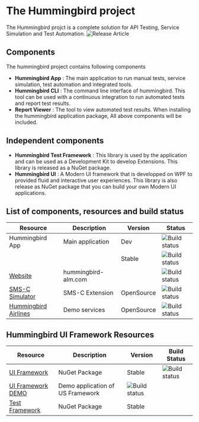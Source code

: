 # The Hummingbird project
The Hummingbird projct is a complete solution for API Testing, Service Simulation and Test Automation.
![Release Article](https://www.linkedin.com/pulse/hummingbird-complete-solution-api-testing-service-simulation-yuan)


## Components
The hummingbird project contains following components
* **Hummingbird App** : The main application to run manual tests, service simulation, test automation and integrated tools.
* **Hummingbird CLI** : The command line interface of hummingbird. This tool can be used with a continuous integration to run automated tests and report test results.
* **Report Viewer** : The tool to view automated test results.
When installing the hummingbird application package, All above components will be included.

## Independent components
* **Hummingbird Test Framework** : This library is used by the application and can be used as a Development Kit to develop Extensions. This library is released as a NuGet package.
* **Hummingbird UI** : A Modern UI framework that is developped on WPF to provided fluid and interactive user experiences. This library is also release as NuGet package that you can build your own Modern UI applications.


## List of components, resources and build status
Resource 	    | Description		| Version 	| Status 
---|---|---|---
Hummingbird App | Main application  | Dev 		| ![Build status](https://hummingbird.visualstudio.com/Hummingbird%20ALM/_apis/build/status/TestStudio%20Build?branchName=dev)
 | | | Stable	| ![Build status](https://hummingbird.visualstudio.com/Hummingbird%20ALM/_apis/build/status/TestStudio%20Build?branchName=master)
[Website](http://www.hummingbird-alm.com)			| hummingbird-alm.com|			| ![Build status](https://hummingbird.visualstudio.com/Hummingbird%20ALM/_apis/build/status/Hummingbird%20Online)
[SMS-C Simulator](https://github.com/huaxing-yuan/smsc-simulator) | SMS-C Extension	| OpenSource | ![Build status](https://hummingbird.visualstudio.com/Hummingbird%20ALM/_apis/build/status/Hummingbird%20Extension%20SMS-C)
[Hummingbird Airlines](https://github.com/huaxing-yuan/hummingbird.airlines.svc) | Demo services | OpenSource		| ![Build status](https://hummingbird.visualstudio.com/Hummingbird%20ALM/_apis/build/status/Hummingbird%20Airlines)

## Hummingbird UI Framework Resources
Resource 	    | Description		| Version 	| Build Status 
---|---|---|---
[UI Framework](https://www.nuget.org/packages/Hummingbird.UI/) |	NuGet Package	| Stable | ![Build status](https://hummingbird.visualstudio.com/Hummingbird%20ALM/_apis/build/status/Hummingbird%20UI)
[UI Framework DEMO](https://github.com/huaxing-yuan/hummingbird.ui.demo) | Demo application of US Framework | ![Build status](https://hummingbird.visualstudio.com/Hummingbird%20ALM/_apis/build/status/Hummingbird%20UI%20Demo)
[Test Framework](https://www.nuget.org/packages/Hummingbird.TestFramework/)  | NuGet Package		| Stable	| 
